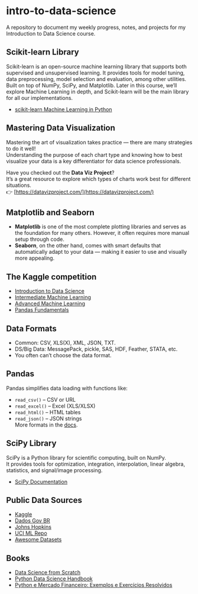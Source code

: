 # intro-to-data-science
A repository to document my weekly progress, notes, and projects for my Introduction to Data Science course.


## Scikit-learn Library
Scikit-learn is an open-source machine learning library that supports both supervised and unsupervised learning.
It provides tools for model tuning, data preprocessing, model selection and evaluation, among other utilities.
Built on top of NumPy, SciPy, and Matplotlib.
Later in this course, we’ll explore Machine Learning in depth, and Scikit-learn will be the main library for all our implementations.
- [scikit-learn Machine Learning in Python](https://scikit-learn.org/stable/index.html)

## Mastering Data Visualization

Mastering the art of visualization takes practice — there are many strategies to do it well!  
Understanding the purpose of each chart type and knowing how to best visualize your data is a key differentiator for data science professionals.

Have you checked out the **Data Viz Project**?  
It’s a great resource to explore which types of charts work best for different situations.  
👉 [https://datavizproject.com/](https://datavizproject.com/)

## Matplotlib and Seaborn

- **Matplotlib** is one of the most complete plotting libraries and serves as the foundation for many others. However, it often requires more manual setup through code.
- **Seaborn**, on the other hand, comes with smart defaults that automatically adapt to your data — making it easier to use and visually more appealing.

## The Kaggle competition

- [Introduction to Data Science](https://www.kaggle.com/code/usengecoder/introduction-to-data-science)
- [Intermediate Machine Learning](https://www.kaggle.com/learn/intermediate-machine-learning)
- [Advanced Machine Learning](https://www.kaggle.com/competitions/advanced-learning-models)
- [Pandas Fundamentals](https://www.kaggle.com/learn/pandas)

## Data Formats
- Common: CSV, XLS(X), XML, JSON, TXT.  
- DS/Big Data: MessagePack, pickle, SAS, HDF, Feather, STATA, etc.  
- You often can’t choose the data format.

## Pandas
Pandas simplifies data loading with functions like:
- `read_csv()` – CSV or URL
- `read_excel()` – Excel (XLS/XLSX)
- `read_html()` – HTML tables
- `read_json()` – JSON strings  
  More formats in the [docs](https://pandas.pydata.org/docs/).

## SciPy Library
SciPy is a Python library for scientific computing, built on NumPy.  
It provides tools for optimization, integration, interpolation, linear algebra, statistics, and signal/image processing.

- [SciPy Documentation](https://docs.scipy.org/doc/scipy/)

## Public Data Sources
- [Kaggle](https://www.kaggle.com/datasets)
- [Dados Gov BR](https://dados.gov.br/dataset)
- [Johns Hopkins](https://github.com/govex/COVID-19/tree/master/data_tables/vaccine_data)
- [UCI ML Repo](https://archive.ics.uci.edu/ml/datasets.php)
- [Awesome Datasets](https://github.com/awesomedata/awesome-public-datasets)


## Books
- [Data Science from Scratch](https://github.com/joelgrus/data-science-from-scratch)
- [Python Data Science Handbook](https://github.com/jakevdp/PythonDataScienceHandbook)
- [Python e Mercado Financeiro: Exemplos e Exercícios Resolvidos](https://github.com/GustavoRosso/PythonEMercadoFinanceiro)
